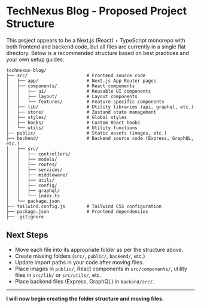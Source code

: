 # TechNexus Blog - Proposed Project Structure

This project appears to be a Next.js (React) + TypeScript monorepo with both frontend and backend code, but all files are currently in a single flat directory. Below is a recommended structure based on best practices and your own setup guides:

```plaintext
technexus-blog/
├── src/                      # Frontend source code
│   ├── app/                  # Next.js App Router pages
│   ├── components/           # React components
│   │   ├── ui/               # Reusable UI components
│   │   ├── layout/           # Layout components
│   │   └── features/         # Feature-specific components
│   ├── lib/                  # Utility libraries (api, graphql, etc.)
│   ├── store/                # Zustand state management
│   ├── styles/               # Global styles
│   ├── hooks/                # Custom React hooks
│   └── utils/                # Utility functions
├── public/                   # Static assets (images, etc.)
├── backend/                  # Backend source code (Express, GraphQL, etc.)
│   ├── src/
│   │   ├── controllers/
│   │   ├── models/
│   │   ├── routes/
│   │   ├── services/
│   │   ├── middleware/
│   │   ├── utils/
│   │   ├── config/
│   │   ├── graphql/
│   │   └── index.ts
│   └── package.json
├── tailwind.config.js        # Tailwind CSS configuration
├── package.json              # Frontend dependencies
├── .gitignore

```

## Next Steps

- Move each file into its appropriate folder as per the structure above.
- Create missing folders (`src/`, `public/`, `backend/`, etc.)
- Update import paths in your code after moving files.
- Place images in `public/`, React components in `src/components/`, utility files in `src/lib/` or `src/utils/`, etc.
- Place backend files (Express, GraphQL) in `backend/src/`.

---

**I will now begin creating the folder structure and moving files.**
